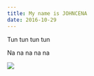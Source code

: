 ```yaml
---
title: My name is JOHNCENA
date: 2016-10-29
---
```


Tun tun tun tun

Na na na na na

![](http://67.media.tumblr.com/e48f5ade0a07e35ab84dc8d46c956af0/tumblr_ntjrimMD3w1rty5un_og_1280.jpg)
